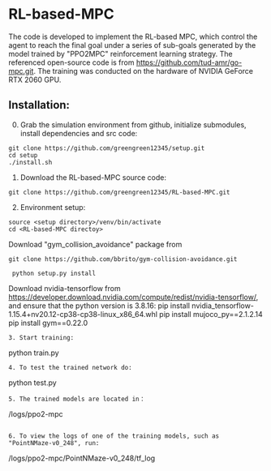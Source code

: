 # RL-based-MPC

The code is developed to implement the RL-based MPC, which control the agent to reach the final goal under a series of sub-goals generated by the model trained by "PPO2MPC" reinforcement learning strategy. The referenced open-source code is from https://github.com/tud-amr/go-mpc.git. The training was conducted on the hardware of NVIDIA GeForce RTX 2060 GPU.


## Installation:

0. Grab the simulation environment from github, initialize submodules, install dependencies and src code:
```
git clone https://github.com/greengreen12345/setup.git
cd setup
./install.sh
```

1. Download the RL-based-MPC source code:
```
git clone https://github.com/greengreen12345/RL-based-MPC.git
```
2. Environment setup:
```
source <setup directory>/venv/bin/activate
cd <RL-based-MPC directoy>
```
   Download "gym_collision_avoidance" package from
```
git clone https://github.com/bbrito/gym-collision-avoidance.git
```
```
 python setup.py install
```
Download nvidia-tensorflow from https://developer.download.nvidia.com/compute/redist/nvidia-tensorflow/, and 
   ensure that the python version is 3.8.16:
 pip install nvidia_tensorflow-1.15.4+nv20.12-cp38-cp38-linux_x86_64.whl
 pip install mujoco_py==2.1.2.14
 pip install gym==0.22.0
```
3. Start training:
```
python train.py
```
4. To test the trained network do:
```
python test.py
```
5. The trained models are located in：
```
<RL-based-MPC directoy>/logs/ppo2-mpc
```

6. To view the logs of one of the training models, such as "PointNMaze-v0_248", run:
```
<RL-based-MPC directoy>/logs/ppo2-mpc/PointNMaze-v0_248/tf_log
```
